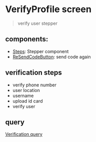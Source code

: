 # VerifyProfile screen

> verify user stepper

## components:

- [Steps](../../../../components/Steps): Stepper component
- [ReSendCodeButton](./ResendCodeButton.tsx): send code again

## verification steps

- verify phone number
- user location
- username
- upload id card
- verify user

## query

[Verification query](./graphql)
